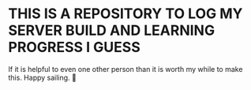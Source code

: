 # THIS IS A REPOSITORY TO LOG MY SERVER BUILD AND LEARNING PROGRESS I GUESS
 If it is helpful to even one other person than it is worth my while to make this. Happy sailing. 🚀
